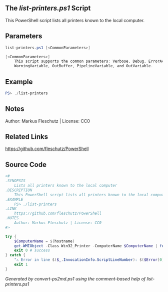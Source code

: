 ## The *list-printers.ps1* Script

This PowerShell script lists all printers known to the local computer.

## Parameters
```powershell
list-printers.ps1 [<CommonParameters>]

[<CommonParameters>]
    This script supports the common parameters: Verbose, Debug, ErrorAction, ErrorVariable, WarningAction, 
    WarningVariable, OutBuffer, PipelineVariable, and OutVariable.
```

## Example
```powershell
PS> ./list-printers

```

## Notes
Author: Markus Fleschutz | License: CC0

## Related Links
https://github.com/fleschutz/PowerShell

## Source Code
```powershell
<#
.SYNOPSIS
	Lists all printers known to the local computer
.DESCRIPTION
	This PowerShell script lists all printers known to the local computer.
.EXAMPLE
	PS> ./list-printers
.LINK
	https://github.com/fleschutz/PowerShell
.NOTES
	Author: Markus Fleschutz | License: CC0
#>

try {
	$ComputerName = $(hostname)
	get-WMIObject -Class Win32_Printer -ComputerName $ComputerName | format-table
	exit 0 # success
} catch {
	"⚠️ Error in line $($_.InvocationInfo.ScriptLineNumber): $($Error[0])"
	exit 1
}
```

*Generated by convert-ps2md.ps1 using the comment-based help of list-printers.ps1*
